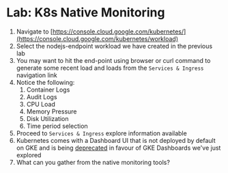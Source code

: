 # Lab: K8s Native Monitoring

1. Navigate to [https://console.cloud.google.com/kubernetes/](https://console.cloud.google.com/kubernetes/workload)
2. Select the nodejs-endpoint workload we have created in the previous lab
3. You may want to hit the end-point using browser or curl command to generate some recent load and loads from the `Services & Ingress` navigation link
4. Notice the following:
   1. Container Logs
   2. Audit Logs
   3. CPU Load
   4. Memory Pressure
   5. Disk Utilization
   6. Time period selection
5. Proceed to `Services & Ingress` explore information available
6. Kubernetes comes with a Dashboard UI that is not deployed by default on GKE and is being [deprecated](https://cloud.google.com/kubernetes-engine/docs/concepts/dashboards) in favour of GKE Dashboards we've just explored
7. What can you gather from the native monitoring tools?

